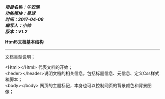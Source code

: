 ***项目名称：午安网***  
***功能模块：星球***  
***时间：2017-04-08***  
***编写人：小帅***  
***版本：V1.2***  

**Html5文档基本结构**  
****
<!DocType> 文档类型说明；  
<Html\></Html\> 代表文档的开始；  
<heder\></header\>说明文档的相关信息，包括标题信息、元信息、定义Css样式和脚本；  
<body\></body\> 网页的主题标记，本身也可以控制网页的背景颜色和背景图像；    
<!-- --\>页面注释标记;
